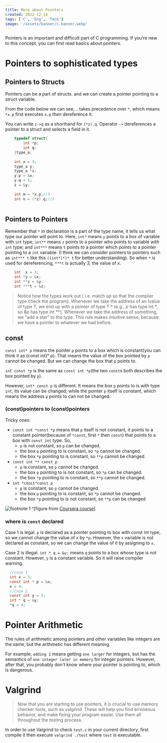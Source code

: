 ```yaml
---
title: More about Pointers
created: 2022-12-14
tags: ['C', 'Eng', 'Tech']
image: '/assets/banner/c-banner.webp'
---
```

Pointers is an important and difficult part of C programming. If you're new to this concept, you can first read basics about pointers.
# Pointers to sophisticated types
## Pointers to Structs
Pointers can be a part of structs. and we can create a pointer pointing to a struct variable.

From the code below we can see, `.` takes precedence over `*`, which means `*x.p` first executes `x.p` then dereference it.

You can write `z->q` as a shorthand for `(*z).q`. Operator `->` dereferences a pointer to a struct and selects a field in it.
```c 
    typedef struct{
        int *p;
        int q;
    }type_a;
    
    int x = 3;
    type_a y;
    type_a *z;
    y.p = &x;
    y.q = 5;
    z = &y;
    
    int m = *x.p;//3
    int n = (*z).q;//5
    
```
## Pointers to Pointers
Remember that `*` in declaration is a part of the type name, it tells us what type our pointer will point to. Here, `int*` means `y` points to a box of variable with `int` type; `int**` means `z` points to a pointer who points to variable with `int` type; and `int***` means `t` points to a pointer which points to a pointer pointing to a `int` variable. (I think we can consider pointers to pointers such as `int*** t` like this `((int*)*)* t` for better understanding). So when `*` is used for dereferencing, `***t` is actually 3, the value of x.
```c 
    int  x = 3;
    int *y = &x;
    int **z = &y;
    int ***t = &z;
```
> Notice how the types work out ( i.e. match up so that the compiler type check the program). Whenever we take the address of an lvalue of type T, we end up with a pointer of type T * (e.g., p has type int *, so &p has type int **). Whenever we take the address of something, we “add a star” to the type. This rule makes intuitive sense, because we have a pointer to whatever we had before.


## const
`const int* p` means the pointer `p` points to a box which is constant(you can think it as (const int)* p). That means the value of the box pointed by `p` cannot be changed. But we can change the box that `p` points to.

`int const *p` is the same as `const int *p`(the two `const`s both describes the box pointed by `p`).

However, `int* const p` is different. It means the box `p` points to is with type `int`, its value can be changed; while the pointer `p` itself is constant, which means the address `p` points to can not be changed.

### (const)pointers to (const)pointers
Tricky ones:
* `const int *const *p` means that `p` itself is not constant, it points to a constant pointer(because of `*const`, first `*` then `const`) that points to a box with `const int` type. So,
  * `p` is not constant, so `p` can be changed.
  * the box `p` pointing to is constant, so `*p` cannot be changed.
  * the box `*p` pointing to is constant, so `**p` cannot be changed.
* `const int ** const p`
  * `p` is constant, so `p` cannot be changed.
  * the box `p` pointing to is not constant, so `*p` can be changed.
  * the box `*p` pointing to is constant, so `**p` cannot be changed.
* `int *const*const p`
  * `p` is constant, so `p` cannot be changed.
  * the box `p` pointing to is constant, so `*p` cannot be changed.
  * the box `*p` pointing to is not constant, so `**p` can be changed


![footnote 1](/assets/images/computer%20science/const_pointer_1.png) ^[figure from <a href="https://www.coursera.org/learn/pointers-arrays-recursion/supplement/CG1qU/const">Coursera course</a>]

### where is `const` declared
Case 1 is legal. `p` is declared as a pointer pointing to box with const int type, so we cannot change the value of x by `*p`. However, the `x` variable is not declared as constant, so we can change the value of it by assigning to `x`.

Case 2 is illegal. `int * q = &y;` means `q` points to a box whose type is not constant. However, `y` is a constant variable. So it will raise compiler warning.
```c 
  //case 1
  int x = 3;
  const int * p = &x;
  x = 4;
  //case 2
  const int y = 3;
  int * q = &y;
  *q = 4;
```

# Pointer Arithmetic
The rules of arithmetic among pointers and other variables like integers are the same, but the arithmetic has different meaning.

For example, `adding 1` means getting `one larger` for integers, but has the semantics of `one integer later in memory` for integer pointers. However, after that, you probably don't know where your pointer is pointing to, which is dangerous.

# Valgrind
> Now that you are starting to use pointers, it is crucial to use memory checker tools, such as valgrind. These will help you find erroneous behavior, and make fixing your program easier. Use them all throughout the testing process.

In order to use Valgrind to check `test.c` in your current directory, first compile it then execute `valgrind ./test` where `test` is executable.























